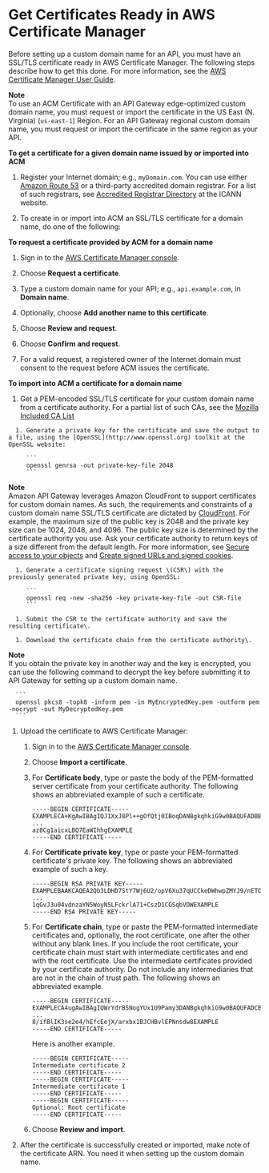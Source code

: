 # Get Certificates Ready in AWS Certificate Manager<a name="how-to-custom-domains-prerequisites"></a>

Before setting up a custom domain name for an API, you must have an SSL/TLS certificate ready in AWS Certificate Manager\. The following steps describe how to get this done\. For more information, see the [AWS Certificate Manager User Guide](https://docs.aws.amazon.com/acm/latest/userguide/)\.

**Note**  
To use an ACM Certificate with an API Gateway edge\-optimized custom domain name, you must request or import the certificate in the US East \(N\. Virginia\) \(`us-east-1`\) Region\. For an API Gateway regional custom domain name, you must request or import the certificate in the same region as your API\.

**To get a certificate for a given domain name issued by or imported into ACM**

1. Register your Internet domain; e\.g\., `myDomain.com`\. You can use either [Amazon Route 53](https://docs.aws.amazon.com/Route53/latest/DeveloperGuide/) or a third\-party accredited domain registrar\. For a list of such registrars, see [Accredited Registrar Directory](http://www.internic.net/regist.html) at the ICANN website\. 

1.  To create in or import into ACM an SSL/TLS certificate for a domain name, do one of the following: <a name="request-acm-cert-for-custom-domain-name"></a>

**To request a certificate provided by ACM for a domain name**

   1. Sign in to the [AWS Certificate Manager console](https://console.aws.amazon.com/acm)\.

   1. Choose **Request a certificate**\.

   1. Type a custom domain name for your API; e\.g\., `api.example.com`, in **Domain name**\.

   1. Optionally, choose **Add another name to this certificate**\.

   1. Choose **Review and request**\.

   1. Choose **Confirm and request**\.

   1. For a valid request, a registered owner of the Internet domain must consent to the request before ACM issues the certificate\.<a name="import-acm-cert-for-custom-domain-name"></a>

**To import into ACM a certificate for a domain name**

   1.  Get a PEM\-encoded SSL/TLS certificate for your custom domain name from a certificate authority\. For a partial list of such CAs, see the [Mozilla Included CA List](https://ccadb-public.secure.force.com/mozilla/IncludedCACertificateReport)  

      1. Generate a private key for the certificate and save the output to a file, using the [OpenSSL](http://www.openssl.org) toolkit at the OpenSSL website:

         ```
         openssl genrsa -out private-key-file 2048
         ```
**Note**  
Amazon API Gateway leverages Amazon CloudFront to support certificates for custom domain names\. As such, the requirements and constraints of a custom domain name SSL/TLS certificate are dictated by [CloudFront](https://docs.aws.amazon.com/AmazonCloudFront/latest/DeveloperGuide/using-https.html#cnames-and-https-requirements)\. For example, the maximum size of the public key is 2048 and the private key size can be 1024, 2048, and 4096\. The public key size is determined by the certificate authority you use\. Ask your certificate authority to return keys of a size different from the default length\. For more information, see [Secure access to your objects](https://docs.aws.amazon.com/AmazonCloudFront/latest/DeveloperGuide/SecureConnections.html) and [Create signed URLs and signed cookies](https://docs.aws.amazon.com/AmazonCloudFront/latest/DeveloperGuide/private-content-trusted-signers.html)\.

      1. Generate a certificate signing request \(CSR\) with the previously generated private key, using OpenSSL:

         ```
         openssl req -new -sha256 -key private-key-file -out CSR-file
         ```

      1. Submit the CSR to the certificate authority and save the resulting certificate\.

      1. Download the certificate chain from the certificate authority\.
**Note**  
 If you obtain the private key in another way and the key is encrypted, you can use the following command to decrypt the key before submitting it to API Gateway for setting up a custom domain name\.   

      ```
      openssl pkcs8 -topk8 -inform pem -in MyEncryptedKey.pem -outform pem -nocrypt -out MyDecryptedKey.pem
      ```

   1. Upload the certificate to AWS Certificate Manager:

      1. Sign in to the [AWS Certificate Manager console](https://console.aws.amazon.com/acm)\.

      1. Choose **Import a certificate**\.

      1. For **Certificate body**, type or paste the body of the PEM\-formatted server certificate from your certificate authority\. The following shows an abbreviated example of such a certificate\.

         ```
         -----BEGIN CERTIFICATE-----
         EXAMPLECA+KgAwIBAgIQJ1XxJ8Pl++gOfQtj0IBoqDANBgkqhkiG9w0BAQUFADBB
         ...
         az8Cg1aicxLBQ7EaWIhhgEXAMPLE
         -----END CERTIFICATE-----
         ```

      1. For **Certificate private key**, type or paste your PEM\-formatted certificate's private key\. The following shows an abbreviated example of such a key\. 

         ```
         -----BEGIN RSA PRIVATE KEY-----
         EXAMPLEBAAKCAQEA2Qb3LDHD7StY7Wj6U2/opV6Xu37qUCCkeDWhwpZMYJ9/nETO
         ...
         1qGvJ3u04vdnzaYN5WoyN5LFckrlA71+CszD1CGSqbVDWEXAMPLE
         -----END RSA PRIVATE KEY-----
         ```

      1. For **Certificate chain**, type or paste the PEM\-formatted intermediate certificates and, optionally, the root certificate, one after the other without any blank lines\. If you include the root certificate, your certificate chain must start with intermediate certificates and end with the root certificate\. Use the intermediate certificates provided by your certificate authority\. Do not include any intermediaries that are not in the chain of trust path\. The following shows an abbreviated example\. 

         ```
         -----BEGIN CERTIFICATE-----
         EXAMPLECA4ugAwIBAgIQWrYdrB5NogYUx1U9Pamy3DANBgkqhkiG9w0BAQUFADCB
         ...
         8/ifBlIK3se2e4/hEfcEejX/arxbx1BJCHBvlEPNnsdw8EXAMPLE
         -----END CERTIFICATE-----
         ```

         Here is another example\.

         ```
         -----BEGIN CERTIFICATE-----
         Intermediate certificate 2
         -----END CERTIFICATE-----
         -----BEGIN CERTIFICATE-----
         Intermediate certificate 1
         -----END CERTIFICATE-----
         -----BEGIN CERTIFICATE-----
         Optional: Root certificate
         -----END CERTIFICATE-----
         ```

      1. Choose **Review and import**\.

1. After the certificate is successfully created or imported, make note of the certificate ARN\. You need it when setting up the custom domain name\.
